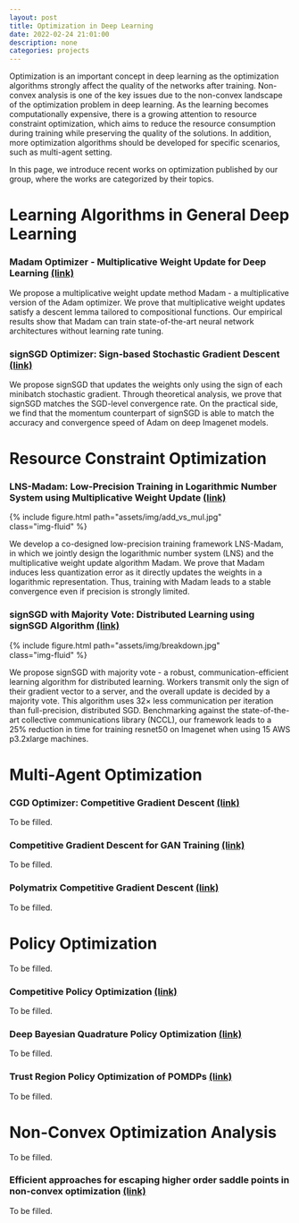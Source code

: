 ```yaml
---
layout: post
title: Optimization in Deep Learning
date: 2022-02-24 21:01:00
description: none
categories: projects
---
```


Optimization is an important concept in deep learning as the optimization algorithms strongly affect the quality of the networks after training. Non-convex analysis is one of the key issues due to the non-convex landscape of the optimization problem in deep learning. As the learning becomes computationally expensive, there is a growing attention to resource constraint optimization, which aims to reduce the resource consumption during training while preserving the quality of the solutions. In addition, more optimization algorithms should be developed for specific scenarios, such as multi-agent setting. 

In this page, we introduce recent works on optimization published by our group, where the works are categorized by their topics. 


# Learning Algorithms in General Deep Learning

### Madam Optimizer - Multiplicative Weight Update for Deep Learning [(link)](https://arxiv.org/abs/2006.14560)

We propose a multiplicative weight update method Madam - a multiplicative version of the Adam optimizer. We prove that multiplicative weight updates satisfy a descent lemma tailored to compositional functions. Our empirical results show that Madam can train state-of-the-art neural network architectures without learning rate tuning.

### signSGD Optimizer: Sign-based Stochastic Gradient Descent [(link)](https://arxiv.org/abs/1802.04434)

We propose signSGD that updates the weights only using the sign of each minibatch stochastic gradient. Through theoretical analysis, we prove that signSGD matches the SGD-level convergence rate. On the practical side, we find that the momentum counterpart of signSGD is able to match the accuracy and convergence speed of Adam on deep Imagenet models.

# Resource Constraint Optimization

### LNS-Madam: Low-Precision Training in Logarithmic Number System using Multiplicative Weight Update [(link)](https://arxiv.org/abs/2106.13914)

<div class="col-sm mt-3 mt-md-0 mx-auto" style="max-width: 400px;">
    {% include figure.html path="assets/img/add_vs_mul.jpg" class="img-fluid" %}
</div>

We develop a co-designed low-precision training framework LNS-Madam, in which we jointly design the logarithmic number system (LNS) and the multiplicative weight update algorithm Madam. We prove that Madam induces less quantization error as it directly updates the weights in a logarithmic representation. Thus, training with Madam leads to a stable convergence even if precision is strongly limited. 

### signSGD with Majority Vote: Distributed Learning using signSGD Algorithm [(link)](https://arxiv.org/abs/1810.05291)

<div class="col-sm mt-3 mt-md-0 mx-auto" style="max-width: 400px;">
    {% include figure.html path="assets/img/breakdown.jpg" class="img-fluid" %}
</div>

We propose signSGD with majority vote - a robust, communication-efficient learning algorithm for distributed learning. Workers transmit only the sign of their gradient vector to a server, and the overall update is decided by a majority vote. This algorithm uses 32× less communication per iteration than full-precision, distributed SGD. Benchmarking against the state-of-the-art collective communications library (NCCL), our framework leads to a 25% reduction in time for training resnet50 on Imagenet when using 15 AWS p3.2xlarge machines.

# Multi-Agent Optimization

### CGD Optimizer: Competitive Gradient Descent [(link)](https://arxiv.org/abs/1905.12103)

To be filled.

### Competitive Gradient Descent for GAN Training [(link)](https://arxiv.org/abs/1910.05852)

To be filled.

### Polymatrix Competitive Gradient Descent [(link)](https://arxiv.org/abs/2111.08565)

To be filled.

# Policy Optimization

To be filled.

### Competitive Policy Optimization [(link)](https://arxiv.org/abs/2006.10611)

To be filled.

### Deep Bayesian Quadrature Policy Optimization [(link)](https://arxiv.org/abs/2006.15637)

To be filled.

### Trust Region Policy Optimization of POMDPs [(link)](https://authors.library.caltech.edu/94179/1/1810.07900.pdf)

To be filled.

# Non-Convex Optimization Analysis

To be filled.

### Efficient approaches for escaping higher order saddle points in non-convex optimization [(link)](http://arxiv.org/abs/1602.05908)

To be filled.
<!-- ###  [(link)]() -->

